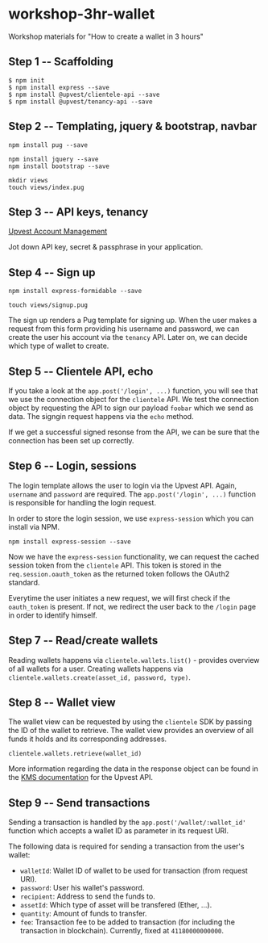 # workshop-3hr-wallet

Workshop materials for "How to create a wallet in 3 hours"

## Step 1 -- Scaffolding

```
$ npm init
$ npm install express --save
$ npm install @upvest/clientele-api --save
$ npm install @upvest/tenancy-api --save
```

## Step 2 -- Templating, jquery & bootstrap, navbar

```
npm install pug --save

npm install jquery --save
npm install bootstrap --save

mkdir views
touch views/index.pug
```

## Step 3 -- API keys, tenancy

[Upvest Account Management](https://login.upvest.co/)

Jot down API key, secret & passphrase in your application.

## Step 4 -- Sign up

```
npm install express-formidable --save

touch views/signup.pug
```

The sign up renders a Pug template for signing up. When the user makes a request from this form providing his username and password, we can create the user his account via the `tenancy` API. Later on, we can decide which type of wallet to create.

## Step 5 -- Clientele API, echo

If you take a look at the `app.post('/login', ...)` function, you will see that we use the connection object for the `clientele` API. We test the connection object by requesting the API to sign our payload `foobar` which we send as data. The signgin request happens via the `echo` method.

If we get a successful signed resonse from the API, we can be sure that the connection has been set up correctly.

## Step 6 -- Login, sessions

The login template allows the user to login via the Upvest API. Again, `username` and `password` are required. The `app.post('/login', ...)` function is responsible for handling the login request. 

In order to store the login session, we use `express-session` which you can install via NPM.

```
npm install express-session --save
```

Now we have the `express-session` functionality, we can request the cached session token from the `clientele` API. This token is stored in the `req.session.oauth_token` as the returned token follows the OAuth2 standard.

Everytime the user initiates a new request, we will first check if the `oauth_token` is present. If not, we redirect the user back to the `/login` page in order to identify himself.

## Step 7 -- Read/create wallets

Reading wallets happens via `clientele.wallets.list()` - provides overview of all wallets for a user.
Creating wallets happens via `clientele.wallets.create(asset_id, password, type)`.

## Step 8 -- Wallet view

The wallet view can be requested by using the `clientele` SDK by passing the ID of the wallet to retrieve. The wallet view provides an overview of all funds it holds and its corresponding addresses.

```
clientele.wallets.retrieve(wallet_id)
```

More information regarding the data in the response object can be found in the [KMS documentation](https://doc.upvest.co/reference/kms#kms_wallet_read) for the Upvest API.

## Step 9 -- Send transactions

Sending a transaction is handled by the `app.post('/wallet/:wallet_id'` function which accepts a wallet ID as parameter in its request URI.

The following data is required for sending a transaction from the user's wallet:
- `walletId`: Wallet ID of wallet to be used for transaction (from request URI).
- `password`: User his wallet's password.
- `recipient`: Address to send the funds to.
- `assetId`: Which type of asset will be transfered (Ether, ...).
- `quantity`: Amount of funds to transfer.
- `fee`: Transaction fee to be added to transaction (for including the transaction in blockchain). Currently, fixed at `41180000000000`.